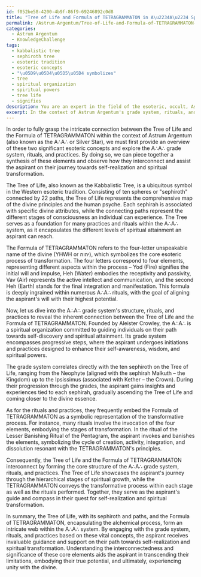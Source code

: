 ```yaml
---
id: f052be58-4200-4b9f-86f9-69246892c0d8
title: "Tree of Life and Formula of TETRAGRAMMATON in A\u2234A\u2234 Spiritual Transformation"
permalink: /Astrum-Argentum/Tree-of-Life-and-Formula-of-TETRAGRAMMATON-in-AA-Spiritual-Transformation/
categories:
  - Astrum Argentum
  - KnowledgeChallenge
tags:
  - kabbalistic tree
  - sephiroth tree
  - esoteric tradition
  - esoteric concepts
  - "\u05D9\u05D4\u05D5\u05D4 symbolizes"
  - tree
  - spiritual organization
  - spiritual powers
  - tree life
  - signifies
description: You are an expert in the field of the esoteric, occult, Astrum Argentum and Education. You are a writer of tests, challenges, books and deep knowledge on Astrum Argentum for initiates and students to gain deep insights and understanding from. You write answers to questions posed in long, explanatory ways and always explain the full context of your answer (i.e., related concepts, formulas, examples, or history), as well as the step-by-step thinking process you take to answer the challenges. Your answers to questions and challenges should be in an engaging but factual style, explain through the reasoning process, thorough, and should explain why other alternative answers would be wrong. Summarize the key themes, ideas, and conclusions at the end.
excerpt: In the context of Astrum Argentum's grade system, rituals, and practices, how do both the Tree of Life with its spheres and paths and the Formula of TETRAGRAMMATON interconnect and mutually aid the aspirant's journey towards self-realization and spiritual transformation?
---
```

In order to fully grasp the intricate connection between the Tree of Life and the Formula of TETRAGRAMMATON within the context of Astrum Argentum (also known as the A∴A∴ or Silver Star), we must first provide an overview of these two significant esoteric concepts and explore the A∴A∴ grade system, rituals, and practices. By doing so, we can piece together a synthesis of these elements and observe how they interconnect and assist the aspirant on their journey towards self-realization and spiritual transformation.

The Tree of Life, also known as the Kabbalistic Tree, is a ubiquitous symbol in the Western esoteric tradition. Consisting of ten spheres or "sephiroth" connected by 22 paths, the Tree of Life represents the comprehensive map of the divine principles and the human psyche. Each sephirah is associated with specific divine attributes, while the connecting paths represent the different stages of consciousness an individual can experience. The Tree serves as a foundation for many practices and rituals within the A∴A∴ system, as it encapsulates the different levels of spiritual attainment an aspirant can reach.

The Formula of TETRAGRAMMATON refers to the four-letter unspeakable name of the divine (YHWH or יהוה), which symbolizes the core esoteric process of transformation. The four letters correspond to four elements, representing different aspects within the process – Yod (Fire) signifies the initial will and impulse, Heh (Water) embodies the receptivity and passivity, Vav (Air) represents the active intellect and communication, and the second Heh (Earth) stands for the final integration and manifestation. This formula is deeply ingrained within numerous A∴A∴ rituals, with the goal of aligning the aspirant's will with their highest potential.

Now, let us dive into the A∴A∴ grade system's structure, rituals, and practices to reveal the inherent connection between the Tree of Life and the Formula of TETRAGRAMMATON. Founded by Aleister Crowley, the A∴A∴ is a spiritual organization committed to guiding individuals on their path towards self-discovery and spiritual attainment. Its grade system encompasses progressive steps, where the aspirant undergoes initiations and practices designed to enhance their self-awareness, wisdom, and spiritual powers.

The grade system correlates directly with the ten sephiroth on the Tree of Life, ranging from the Neophyte (aligned with the sephirah Malkuth – the Kingdom) up to the Ipsissimus (associated with Kether – the Crown). During their progression through the grades, the aspirant gains insights and experiences tied to each sephirah, gradually ascending the Tree of Life and coming closer to the divine essence.

As for the rituals and practices, they frequently embed the Formula of TETRAGRAMMATON as a symbolic representation of the transformative process. For instance, many rituals involve the invocation of the four elements, embodying the stages of transformation. In the ritual of the Lesser Banishing Ritual of the Pentagram, the aspirant invokes and banishes the elements, symbolizing the cycle of creation, activity, integration, and dissolution resonant with the TETRAGRAMMATON's principles.

Consequently, the Tree of Life and the Formula of TETRAGRAMMATON interconnect by forming the core structure of the A∴A∴ grade system, rituals, and practices. The Tree of Life showcases the aspirant's journey through the hierarchical stages of spiritual growth, while the TETRAGRAMMATON conveys the transformative process within each stage as well as the rituals performed. Together, they serve as the aspirant's guide and compass in their quest for self-realization and spiritual transformation.

In summary, the Tree of Life, with its sephiroth and paths, and the Formula of TETRAGRAMMATON, encapsulating the alchemical process, form an intricate web within the A∴A∴ system. By engaging with the grade system, rituals, and practices based on these vital concepts, the aspirant receives invaluable guidance and support on their path towards self-realization and spiritual transformation. Understanding the interconnectedness and significance of these core elements aids the aspirant in transcending their limitations, embodying their true potential, and ultimately, experiencing unity with the divine.
